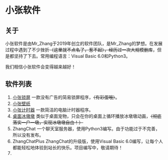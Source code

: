 # 小张软件
## 关于
小张软件是由Mr_Zhang于2019年创立的软件团队，是Mr_Zhang的梦想。在发展过程中遇到了不少挫折~~（这里就不点名了，惹不起），经历过一次大规模删库~~，但是都坚持了下去。常用编程语言：Visual Basic 6.0和Python3。

我们相信小张软件会变得越来越好！
## 软件列表
1. [小张锁屏](https://zhanghelper.lanzouw.com/i3jhw02cqmmf)  一款没有广告的简易锁屏程序，~~（有彩蛋哦）~~。
2. [小张壁纸](https://zhanghelper.lanzouw.com/iYfLu02ji3le)
3. [小张计时器](https://zhanghelper.lanzouw.com/iYfLu02ji3le)  一款简洁的电脑计时器程序。
4. [桌面冰墩墩](https://zhanghelper.lanzouw.com/iKAme024a3sd)  类似于桌面宠物，只会在你的桌面上循环播放冰墩墩动画，~~（彻底落实一户一墩，实现冰墩墩自由！）~~
5. ZhangChat  一个聊天室服务器，使用Python3编写。由于功能过于不完善，所以没有发布。
6. ZhangChatPlus  ZhangChat的升级版，使用Visual Basic 6.0编写，让每个人都能轻松地体验到站长的快乐。项目编写中，敬请期待！
7. 
